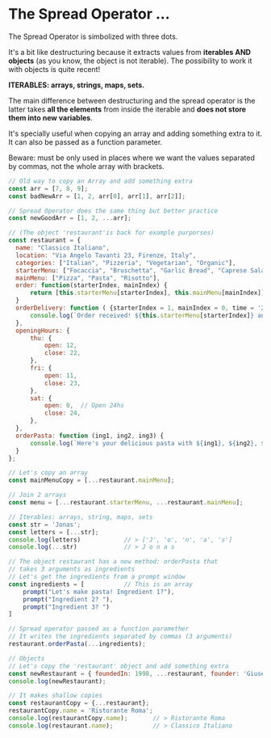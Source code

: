 # The Spread Operator ...

The Spread Operator is simbolized with three dots.

It's a bit like destructuring because it extracts values from **iterables AND objects** (as you know, the object is not iterable). The possibility to work it with objects is quite recent!

**ITERABLES: arrays, strings, maps, sets.**

The main difference between destructuring and the spread operator is the latter takes **all the elements** from inside the iterable and **does not store them into new variables**.

It's specially useful when copying an array and adding something extra to it. It can also be passed as a function parameter.

Beware: must be only used in places where we want the values separated by commas, not the whole array with brackets.

```javascript
// Old way to copy an Array and add something extra
const arr = [7, 8, 9];
const badNewArr = [1, 2, arr[0], arr[1], arr[2]];

// Spread Operator does the same thing but better practice
const newGoodArr = [1, 2, ...arr];

// (The object 'restaurant'is back for example purporses)
const restaurant = {
  name: "Classico Italiano",
  location: "Via Angelo Tavanti 23, Firenze, Italy",
  categories: ["Italian", "Pizzeria", "Vegetarian", "Organic"],
  starterMenu: ["Focaccia", "Bruschetta", "Garlic Bread", "Caprese Salad"],
  mainMenu: ["Pizza", "Pasta", "Risotto"],
  order: function(starterIndex, mainIndex) {
      return [this.starterMenu[starterIndex], this.mainMenu[mainIndex]]
  }
  orderDelivery: function ( {starterIndex = 1, mainIndex = 0, time = '20:00', address}) {
      console.log(`Order received! ${this.starterMenu[starterIndex]} and ${this.mainMenu[mainIndex]} will be delivered to ${address} at ${time}`)
  },
  openingHours: {
      thu: {
          open: 12,
          close: 22,
      },
      fri: {
          open: 11,
          close: 23,
      },
      sat: {
          open: 0,  // Open 24hs
          close: 24,
      },
  },
  orderPasta: function (ing1, ing2, ing3) {
      console.log(`Here's your delicious pasta with ${ing1}, ${ing2}, ${ing3}!`)
  }
};

// Let's copy an array
const mainMenuCopy = [...restaurant.mainMenu];

// Join 2 arrays
const menu = [...restaurant.starterMenu, ...restaurant.mainMenu];

// Iterables: arrays, string, maps, sets
const str = 'Jonas';
const letters = [...str];
console.log(letters)            // > ['J', 'o', 'n', 'a', 's']
console.log(...str)             // > J o n a s

// The object restaurant has a new method: orderPasta that
// takes 3 arguments as ingredients
// Let's get the ingredients from a prompt window
const ingredients = [           // This is an array
    prompt("Let's make pasta! Ingredient 1?"),
    prompt("Ingredient 2? "),
    prompt("Ingredient 3? ")
]

// Spread operator passed as a function paramether
// It writes the ingredients separated by commas (3 arguments)
restaurant.orderPasta(...ingredients);

// Objects
// Let's copy the 'restaurant' object and add something extra
const newRestaurant = { foundedIn: 1998, ...restaurant, founder: 'Giuseppe'};
console.log(newRestaurant);

// It makes shallow copies
const restaurantCopy = {...restaurant};
restaurantCopy.name = 'Ristorante Roma';
console.log(restaurantCopy.name);       // > Ristorante Roma
console.log(restaurant.name);           // > Classico Italiano

```
